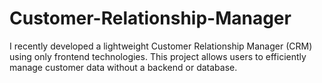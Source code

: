 # Customer-Relationship-Manager
I  recently developed a lightweight Customer Relationship Manager (CRM) using only frontend technologies. This project allows users to efficiently manage customer data without a backend or database.
